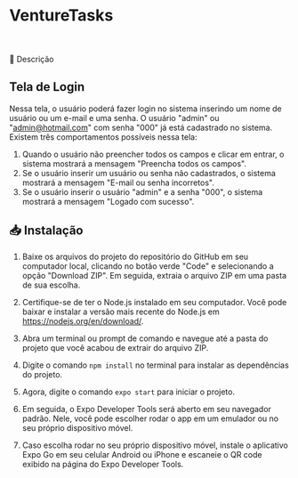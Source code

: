 # VentureTasks</br> </br>  

🧾 Descrição
 
## Tela de Login

Nessa tela, o usuário poderá fazer login no sistema inserindo um nome de usuário ou um e-mail e uma senha. O usuário "admin" ou "admin@hotmail.com" com senha "000" já está cadastrado no sistema. Existem três comportamentos possíveis nessa tela:

1. Quando o usuário não preencher todos os campos e clicar em entrar, o sistema mostrará a mensagem "Preencha todos os campos".
2. Se o usuário inserir um usuário ou senha não cadastrados, o sistema mostrará a mensagem "E-mail ou senha incorretos".
3. Se o usuário inserir o usuário "admin" e a senha "000", o sistema mostrará a mensagem "Logado com sucesso".




## 📥 Instalação

1. Baixe os arquivos do projeto do repositório do GitHub em seu computador local, clicando no botão verde "Code" e selecionando a opção "Download ZIP". Em seguida, extraia o arquivo ZIP em uma pasta de sua escolha.

2. Certifique-se de ter o Node.js instalado em seu computador. Você pode baixar e instalar a versão mais recente do Node.js em https://nodejs.org/en/download/.

3. Abra um terminal ou prompt de comando e navegue até a pasta do projeto que você acabou de extrair do arquivo ZIP.

4. Digite o comando `npm install` no terminal para instalar as dependências do projeto.

5. Agora, digite o comando `expo start` para iniciar o projeto.

6. Em seguida, o Expo Developer Tools será aberto em seu navegador padrão. Nele, você pode escolher rodar o app em um emulador ou no seu próprio dispositivo móvel.

7. Caso escolha rodar no seu próprio dispositivo móvel, instale o aplicativo Expo Go em seu celular Android ou iPhone e escaneie o QR code exibido na página do Expo Developer Tools.